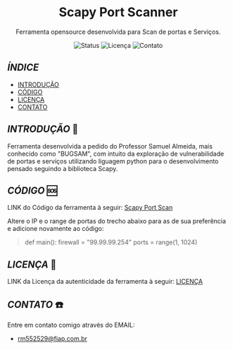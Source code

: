 
<h1 align="center">Scapy Port Scanner</h1>

<p align="center">
 Ferramenta opensource desenvolvida para Scan de portas e Serviços.
</p>

<p align="center">
  <img src="https://img.shields.io/badge/Status-%20Finalizado-yellow" alt="Status">
  <img src="https://img.shields.io/github/license/rm552529/Scapy_Port_Scan" alt="Licença">
  <img src="https://img.shields.io/github/issues/rm552529/Scapy_Port_Scan" alt="Contato">
</p>

## _ÍNDICE_
- [INTRODUÇÃO](#introdução-)
- [CÓDIGO](#código-)
- [LICENÇA](#licença-)
- [CONTATO](#contato-%EF%B8%8F)


## _INTRODUÇÃO_ 📖

Ferramenta desenvolvida a pedido do Professor Samuel Almeida, mais conhecido como "BUGSAM", com intuito da exploração de vulnerabilidade de portas e serviços utilizando liguagem python para o desenvolvimento pensado seguindo a biblioteca Scapy.

## _CÓDIGO_ 🆘
LINK do Código da ferramenta à seguir: [Scapy Port Scan](Main_Code)

Altere o IP e o range de portas do trecho abaixo para as de sua preferência e adicione novamente ao código:  
>def main():
firewall = "99.99.99.254"
ports = range(1, 1024)

## _LICENÇA_ 📃
LINK da Licença da autenticidade da ferramenta à seguir: [LICENÇA](LICENSE)

## _CONTATO_ ☎️
Entre em contato comigo através do EMAIL:
- rm552529@fiap.com.br
